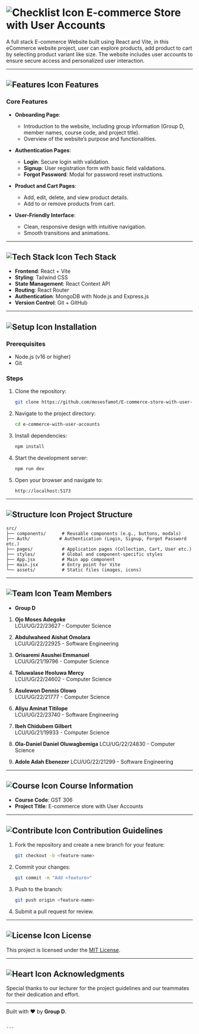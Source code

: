 # ![Checklist Icon](https://img.icons8.com/emoji/48/000000/check-mark-emoji.png "Checklist") E-commerce Store with User Accounts

A full stack E-commerce Website built using React and Vite, in this eCommerce website project, user can explore products, add product to cart by selecting product variant like size. The website includes user accounts to ensure secure access and personalized user interaction.

---

## ![Features Icon](https://img.icons8.com/ios-filled/50/000000/list.png "Features") Features

### Core Features
- **Onboarding Page**:
  - Introduction to the website, including group information (Group D, member names, course code, and project title).
  - Overview of the website’s purpose and functionalities.

- **Authentication Pages**:
  - **Login**: Secure login with validation.
  - **Signup**: User registration form with basic field validations.
  - **Forgot Password**: Modal for password reset instructions.

- **Product and Cart Pages**:
  - Add, edit, delete, and view product details.
  - Add to or remove products from cart.

- **User-Friendly Interface**:
  - Clean, responsive design with intuitive navigation.
  - Smooth transitions and animations.

---

## ![Tech Stack Icon](https://img.icons8.com/color/48/000000/system-task.png "Tech Stack") Tech Stack
- **Frontend**: React + Vite  
- **Styling**: Tailwind CSS  
- **State Management**: React Context API  
- **Routing**: React Router  
- **Authentication**: MongoDB with Node.js and Express.js  
- **Version Control**: Git + GitHub  

---

## ![Setup Icon](https://img.icons8.com/color/48/000000/settings.png "Setup") Installation

### Prerequisites
- Node.js (v16 or higher)
- Git

### Steps
1. Clone the repository:
   ```bash
   git clone https://github.com/mosesfamot/E-commerce-store-with-user-accounts.git
   ```
2. Navigate to the project directory:
   ```bash
   cd e-commerce-with-user-accounts
   ```
3. Install dependencies:
   ```bash
   npm install
   ```
4. Start the development server:
   ```bash
   npm run dev
   ```
5. Open your browser and navigate to:
   ```text
   http://localhost:5173
   ```

---

## ![Structure Icon](https://img.icons8.com/dusk/64/000000/folder-invoices.png "Folder Structure") Project Structure
```
src/
├── components/      # Reusable components (e.g., buttons, modals)
├── Auth/           # Authentication (Login, Signup, Forgot Password etc.)
├── pages/           # Application pages (Collection, Cart, User etc.)
├── styles/          # Global and component-specific styles
├── App.jsx          # Main app component
├── main.jsx         # Entry point for Vite
└── assets/          # Static files (images, icons)
```

---

## ![Team Icon](https://img.icons8.com/color/48/000000/conference-call.png "Team") Team Members
- **Group D**  
1. **Ojo Moses Adegoke**  
   LCU/UG/22/23627 - Computer Science  

2. **Abdulwaheed Aishat Omolara**  
   LCU/UG/22/22925 - Software Engineering  

3. **Orisaremi Asushei Emmanuel**  
   LCU/UG/21/19796 - Computer Science  

4. **Toluwalase Ifeoluwa Mercy**  
   LCU/UG/22/24602 - Computer Science  

5. **Asulewon Dennis Olowo**  
   LCU/UG/22/21777 - Computer Science  

6. **Aliyu Aminat Titilope**  
   LCU/UG/22/23740 - Software Engineering  

7. **Ibeh Chidubem Gilbert**  
   LCU/UG/21/19933 - Computer Science  

8. **Ola-Daniel Daniel Oluwagbemiga**
   LCU/UG/22/24830 - Computer Science
   
9. **Adole Adah Ebenezer**
   LCU/UG/22/21299 - Software Engineering



---

## ![Course Icon](https://img.icons8.com/external-flat-juicy-fish/48/000000/external-book-education-flat-flat-juicy-fish.png "Course") Course Information
- **Course Code**: GST 306  
- **Project Title**: E-commerce store with User Accounts  

---

## ![Contribute Icon](https://img.icons8.com/fluency/48/000000/pull-request.png "Contribute") Contribution Guidelines
1. Fork the repository and create a new branch for your feature:
   ```bash
   git checkout -b <feature-name>
   ```
2. Commit your changes:
   ```bash
   git commit -m "Add <feature>"
   ```
3. Push to the branch:
   ```bash
   git push origin <feature-name>
   ```
4. Submit a pull request for review.

---

## ![License Icon](https://img.icons8.com/color/48/000000/copyright.png "License") License
This project is licensed under the [MIT License](https://opensource.org/licenses/MIT).

---

## ![Heart Icon](https://img.icons8.com/emoji/48/000000/red-heart.png "Built with Love") Acknowledgments
Special thanks to our lecturer for the project guidelines and our teammates for their dedication and effort.

---

Built with ❤️ by **Group D**.
```

---
